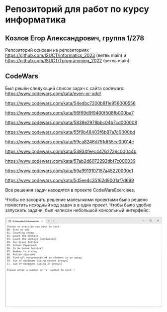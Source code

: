 # Репозиторий для работ по курсу информатика

## Козлов Егор Александрович, группа 1/278 

Репозиторий основан на репозиториях https://github.com/ISUCT/Informatics_2023 (ветвь main) и https://github.com/ISUCT/Tprogramming_2022 (ветвь main).


## CodeWars
Был решён следующий список задач с сайта codewars:
https://www.codewars.com/kata/even-or-odd/

https://www.codewars.com/kata/54edbc7200b811e956000556

https://www.codewars.com/kata/56f69d9f9400f508fb000ba7

https://www.codewars.com/kata/5838e2978bbc04b7cd000008


https://www.codewars.com/kata/55f9b48403f6b87a7c0000bd

https://www.codewars.com/kata/59ca8246d751df55cc00014c

https://www.codewars.com/kata/53934feec44762736c00044b

https://www.codewars.com/kata/57ab2d6072292dbf7c000039



https://www.codewars.com/kata/59a9919107157a45220000e1

https://www.codewars.com/kata/5d5ee4c35162d9001af7d699

Все решения задач находятся в проекте CodeWarsExercises. 

Чтобы не засорять решение малеьнкими проектами было решено поместить исходный код задач в в один проект. Чтобы было удобно запускать задачи, был написан небольшой консольный интерфейс:

![Скриншот интерфейса](./Screenshot%202023-09-21%20001721.png)